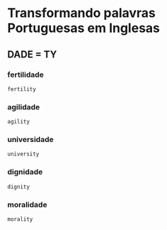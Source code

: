 # Transformando palavras Portuguesas em Inglesas

## DADE = TY

### fertilidade 
    fertility

### agilidade
    agility

### universidade 
    university

### dignidade
    dignity

### moralidade
    morality




    


    
   


